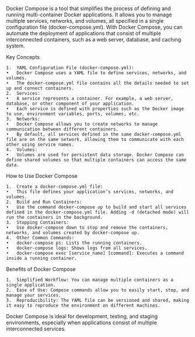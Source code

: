 Docker Compose is a tool that simplifies the process of defining and running multi-container Docker applications. It allows you to manage multiple services, networks, and volumes, all specified in a single configuration file (docker-compose.yml). With Docker Compose, you can automate the deployment of applications that consist of multiple interconnected containers, such as a web server, database, and caching system.

Key Concepts

	1.	YAML Configuration File (docker-compose.yml):
	•	Docker Compose uses a YAML file to define services, networks, and volumes.
	•	The docker-compose.yml file contains all the details needed to set up and connect containers.
	2.	Services:
	•	A service represents a container. For example, a web server, database, or other component of your application.
	•	Each service is defined with properties such as the Docker image to use, environment variables, ports, volumes, etc.
	3.	Networks:
	•	Docker Compose allows you to create networks to manage communication between different containers.
	•	By default, all services defined in the same docker-compose.yml file are on the same network, allowing them to communicate with each other using service names.
	4.	Volumes:
	•	Volumes are used for persistent data storage. Docker Compose can define shared volumes so that multiple containers can access the same data.


How to Use Docker Compose

	1.	Create a docker-compose.yml file:
	•	This file defines your application’s services, networks, and volumes.
	2.	Build and Run Containers:
	•	Use the command docker-compose up to build and start all services defined in the docker-compose.yml file. Adding -d (detached mode) will run the containers in the background.
	3.	Stopping Containers:
	•	Use docker-compose down to stop and remove the containers, networks, and volumes created by docker-compose up.
	4.	Other Common Commands:
	•	docker-compose ps: Lists the running containers.
	•	docker-compose logs: Shows logs from all services.
	•	docker-compose exec [service_name] [command]: Executes a command inside a running container.

Benefits of Docker Compose

	1.	Simplified Workflow: You can manage multiple containers as a single application.
	2.	Ease of Use: Compose commands allow you to easily start, stop, and manage your services.
	3.	Reproducibility: The YAML file can be versioned and shared, making it easy to reproduce the environment on different machines.

Docker Compose is ideal for development, testing, and staging environments, especially when applications consist of multiple interconnected services.
